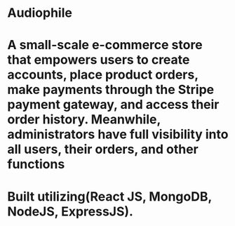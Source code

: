 # Audiophile
# A small-scale e-commerce store that empowers users to create accounts, place product orders, make payments through the Stripe payment gateway, and access their order history. Meanwhile, administrators have full visibility into all users, their orders, and other functions
# Built utilizing(React JS, MongoDB, NodeJS, ExpressJS).
